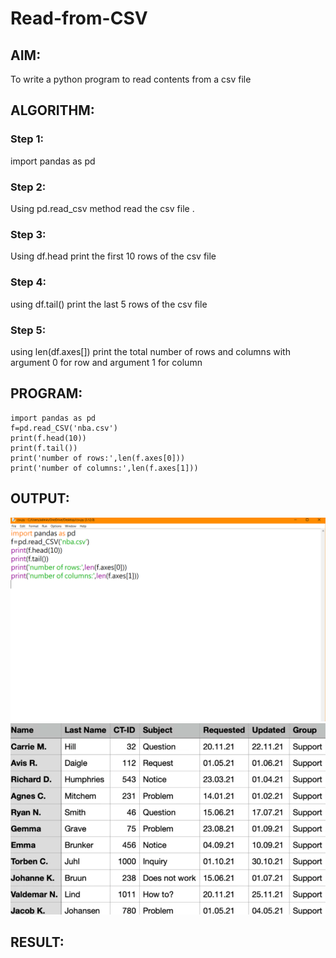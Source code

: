 # Read-from-CSV

## AIM:
To write a python program to read contents from a csv file


## ALGORITHM:
### Step 1:
import pandas as pd
### Step 2:
Using pd.read_csv method read the csv file .
### Step 3:
Using df.head print the first 10 rows of the csv file
### Step 4:
using df.tail()  print the last 5 rows of the csv file
### Step 5:
using len(df.axes[]) print the total number of rows and columns with argument 0 for row and argument 1 for column

## PROGRAM:
```
import pandas as pd
f=pd.read_CSV('nba.csv')
print(f.head(10))
print(f.tail())
print('number of rows:',len(f.axes[0]))
print('number of columns:',len(f.axes[1]))
```


## OUTPUT:
![Alt text](image-1.png)
![Alt text](image-2.png)


## RESULT:
